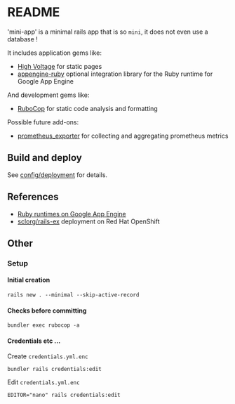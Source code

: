 # README

'mini-app' is a minimal rails app that is so `mini`, it does not even use a database !

It includes application gems like:

* [High Voltage](https://github.com/thoughtbot/high_voltage) for static pages
* [appengine-ruby](https://github.com/GoogleCloudPlatform/appengine-ruby) optional integration library for the Ruby runtime for Google App Engine

And development gems like:

* [RuboCop](https://github.com/rubocop/rubocop) for static code analysis and formatting

Possible future add-ons:

* [prometheus_exporter](https://github.com/thoughtbot/prometheus_exporter) for collecting and aggregating prometheus metrics


## Build and deploy

See [config/deployment](config/deployment) for details.


## References

* [Ruby runtimes on Google App Engine](https://cloud.google.com/appengine/docs/standard/ruby/runtime)
* [sclorg/rails-ex](https://github.com/sclorg/rails-ex) deployment on Red Hat OpenShift


## Other

### Setup

#### Initial creation

```shell
rails new . --minimal --skip-active-record
```

#### Checks before committing

```shell
bundler exec rubocop -a
```

#### Credentials etc ...

Create `credentials.yml.enc`

```shell
bundler rails credentials:edit
```

Edit `credentials.yml.enc`

```shell
EDITOR="nano" rails credentials:edit
```
